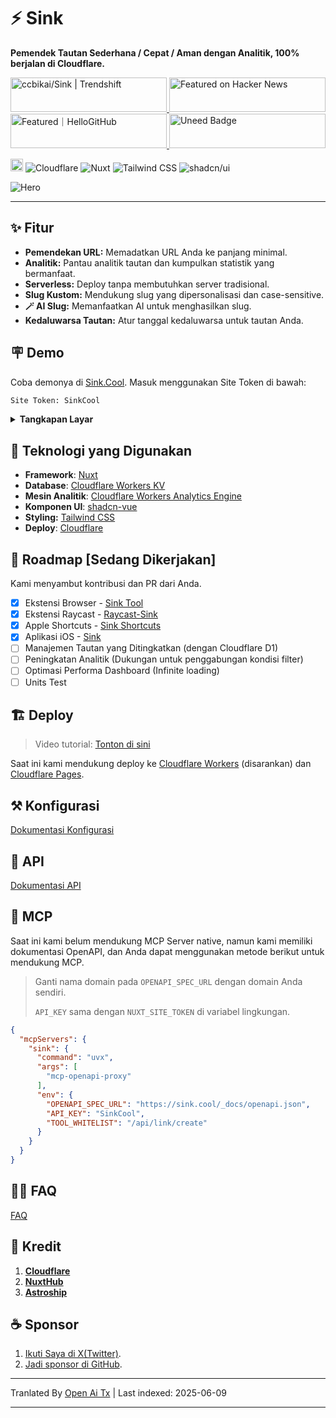 # ⚡ Sink

**Pemendek Tautan Sederhana / Cepat / Aman dengan Analitik, 100% berjalan di Cloudflare.**

<a href="https://trendshift.io/repositories/10421" target="_blank">
  <img
    src="https://trendshift.io/api/badge/repositories/10421"
    alt="ccbikai/Sink | Trendshift"
    width="250"
    height="55"
  />
</a>
<a href="https://news.ycombinator.com/item?id=40843683" target="_blank">
  <img
    src="https://hackernews-badge.vercel.app/api?id=40843683"
    alt="Featured on Hacker News"
    width="250"
    height="55"
  />
</a>
<a href="https://hellogithub.com/repository/57771fd91d1542c7a470959b677a9944" target="_blank">
  <img
    src="https://abroad.hellogithub.com/v1/widgets/recommend.svg?rid=57771fd91d1542c7a470959b677a9944&claim_uid=qi74Zp23wYKeAVB&theme=neutral"
    alt="Featured｜HelloGitHub"
    width="250"
    height="55"
  />
</a>
<a href="https://www.uneed.best/tool/sink" target="_blank">
  <img
    src="https://www.uneed.best/POTW1.png"
    alt="Uneed Badge"
    width="250"
    height="55"
  />
</a>

[<img src="https://devin.ai/assets/deepwiki-badge.png" alt="DeepWiki" height="20"/>](https://deepwiki.com/ccbikai/Sink)
![Cloudflare](https://img.shields.io/badge/Cloudflare-F69652?style=flat&logo=cloudflare&logoColor=white)
![Nuxt](https://img.shields.io/badge/Nuxt-00DC82?style=flat&logo=nuxtdotjs&logoColor=white)
![Tailwind CSS](https://img.shields.io/badge/Tailwind%20CSS-06B6D4?style=flat&logo=tailwindcss&logoColor=white)
![shadcn/ui](https://img.shields.io/badge/shadcn/ui-000000?style=flat&logo=shadcnui&logoColor=white)

![Hero](https://raw.githubusercontent.com/ccbikai/Sink/master/public/image.png)

----

## ✨ Fitur

- **Pemendekan URL:** Memadatkan URL Anda ke panjang minimal.
- **Analitik:** Pantau analitik tautan dan kumpulkan statistik yang bermanfaat.
- **Serverless:** Deploy tanpa membutuhkan server tradisional.
- **Slug Kustom:** Mendukung slug yang dipersonalisasi dan case-sensitive.
- **🪄 AI Slug:** Memanfaatkan AI untuk menghasilkan slug.
- **Kedaluwarsa Tautan:** Atur tanggal kedaluwarsa untuk tautan Anda.

## 🪧 Demo

Coba demonya di [Sink.Cool](https://sink.cool/dashboard). Masuk menggunakan Site Token di bawah:

```txt
Site Token: SinkCool
```

<details>
  <summary><b>Tangkapan Layar</b></summary>
  <img alt="Analytics" src="https://raw.githubusercontent.com/ccbikai/Sink/master/docs/images/sink.cool_dashboard.png"/>
  <img alt="Links" src="https://raw.githubusercontent.com/ccbikai/Sink/master/docs/images/sink.cool_dashboard_links.png"/>
  <img alt="Link Analytics" src="https://raw.githubusercontent.com/ccbikai/Sink/master/docs/images/sink.cool_dashboard_link_slug.png"/>
</details>

## 🧱 Teknologi yang Digunakan

- **Framework**: [Nuxt](https://nuxt.com/)
- **Database**: [Cloudflare Workers KV](https://developers.cloudflare.com/kv/)
- **Mesin Analitik**: [Cloudflare Workers Analytics Engine](https://developers.cloudflare.com/analytics/)
- **Komponen UI**: [shadcn-vue](https://www.shadcn-vue.com/)
- **Styling:** [Tailwind CSS](https://tailwindcss.com/)
- **Deploy**: [Cloudflare](https://www.cloudflare.com/)

## 🚗 Roadmap [Sedang Dikerjakan]

Kami menyambut kontribusi dan PR dari Anda.

- [x] Ekstensi Browser
      - [Sink Tool](https://github.com/zhuzhuyule/sink-extension)
- [x] Ekstensi Raycast
      - [Raycast-Sink](https://github.com/foru17/raycast-sink)
- [x] Apple Shortcuts
      - [Sink Shortcuts](https://s.search1api.com/sink001)
- [x] Aplikasi iOS
      - [Sink](https://apps.apple.com/app/id6745417598)
- [ ] Manajemen Tautan yang Ditingkatkan (dengan Cloudflare D1)
- [ ] Peningkatan Analitik (Dukungan untuk penggabungan kondisi filter)
- [ ] Optimasi Performa Dashboard (Infinite loading)
- [ ] Units Test

## 🏗️ Deploy

> Video tutorial: [Tonton di sini](https://www.youtube.com/watch?v=MkU23U2VE9E)

Saat ini kami mendukung deploy ke [Cloudflare Workers](https://raw.githubusercontent.com/ccbikai/Sink/master/docs/deployment/workers.md) (disarankan) dan [Cloudflare Pages](https://raw.githubusercontent.com/ccbikai/Sink/master/docs/deployment/pages.md).

## ⚒️ Konfigurasi

[Dokumentasi Konfigurasi](https://raw.githubusercontent.com/ccbikai/Sink/master/docs/configuration.md)

## 🔌 API

[Dokumentasi API](https://raw.githubusercontent.com/ccbikai/Sink/master/docs/api.md)

## 🧰 MCP

Saat ini kami belum mendukung MCP Server native, namun kami memiliki dokumentasi OpenAPI, dan Anda dapat menggunakan metode berikut untuk mendukung MCP.

> Ganti nama domain pada `OPENAPI_SPEC_URL` dengan domain Anda sendiri.
>
> `API_KEY` sama dengan `NUXT_SITE_TOKEN` di variabel lingkungan.

```json
{
  "mcpServers": {
    "sink": {
      "command": "uvx",
      "args": [
        "mcp-openapi-proxy"
      ],
      "env": {
        "OPENAPI_SPEC_URL": "https://sink.cool/_docs/openapi.json",
        "API_KEY": "SinkCool",
        "TOOL_WHITELIST": "/api/link/create"
      }
    }
  }
}
```

## 🙋🏻 FAQ

[FAQ](https://raw.githubusercontent.com/ccbikai/Sink/master/docs/faqs.md)

## 💖 Kredit

1. [**Cloudflare**](https://www.cloudflare.com/)
2. [**NuxtHub**](https://hub.nuxt.com/)
3. [**Astroship**](https://astroship.web3templates.com/)

## ☕ Sponsor

1. [Ikuti Saya di X(Twitter)](https://404.li/kai).
2. [Jadi sponsor di GitHub](https://github.com/sponsors/ccbikai).

---

Tranlated By [Open Ai Tx](https://github.com/OpenAiTx/OpenAiTx) | Last indexed: 2025-06-09

---